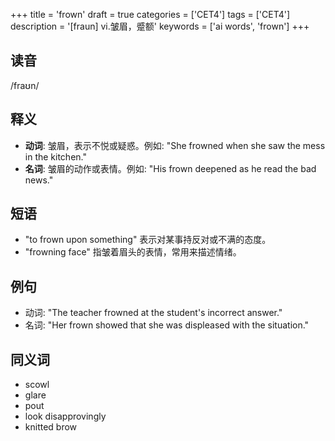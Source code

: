 +++
title = 'frown'
draft = true
categories = ['CET4']
tags = ['CET4']
description = '[fraun] vi.皱眉，蹙额'
keywords = ['ai words', 'frown']
+++

## 读音
/fraʊn/

## 释义
- **动词**: 皱眉，表示不悦或疑惑。例如: "She frowned when she saw the mess in the kitchen."
- **名词**: 皱眉的动作或表情。例如: "His frown deepened as he read the bad news."

## 短语
- "to frown upon something" 表示对某事持反对或不满的态度。
- "frowning face" 指皱着眉头的表情，常用来描述情绪。

## 例句
- 动词: "The teacher frowned at the student's incorrect answer."
- 名词: "Her frown showed that she was displeased with the situation."

## 同义词
- scowl
- glare
- pout
- look disapprovingly
- knitted brow
